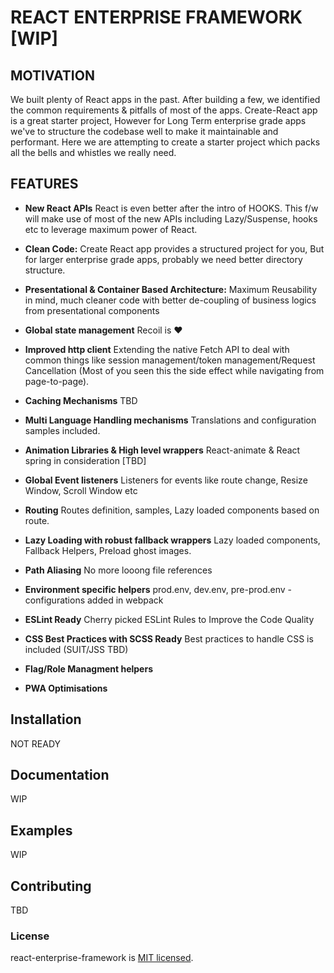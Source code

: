 # REACT ENTERPRISE FRAMEWORK [WIP]

## MOTIVATION

We built plenty of React apps in the past. After building a few, we identified the common requirements & pitfalls of most
of the apps. Create-React app is a great starter project, However for Long Term enterprise grade apps we've to structure 
the codebase well to make it maintainable and performant. Here we are attempting to create a starter project which packs
all the bells and whistles we really need.


## FEATURES

* **New React APIs** React is even better after the intro of HOOKS. This f/w will make use of most of the new APIs including Lazy/Suspense, hooks etc to leverage maximum power of React.
* **Clean Code:** Create React app provides a structured project for you, But for larger enterprise grade apps, probably we need better directory structure.
* **Presentational & Container Based Architecture:** Maximum Reusability in mind, much cleaner code with better de-coupling of business logics from presentational components
* **Global state management** Recoil is :hearts:

* **Improved http client** Extending the native Fetch API to deal with common things like session management/token management/Request Cancellation (Most of you seen this the side effect while navigating from page-to-page).
* **Caching Mechanisms** TBD
* **Multi Language Handling mechanisms** Translations and configuration samples included.
* **Animation Libraries & High level wrappers** React-animate & React spring in consideration [TBD]

* **Global Event listeners** Listeners for events like route change, Resize Window, Scroll Window etc
* **Routing** Routes definition, samples, Lazy loaded components based on route.
* **Lazy Loading with robust fallback wrappers** Lazy loaded components, Fallback Helpers, Preload ghost images.
* **Path Aliasing** No more looong file references
* **Environment specific helpers** prod.env, dev.env, pre-prod.env - configurations added in webpack

* **ESLint Ready** Cherry picked ESLint Rules to Improve the Code Quality
* **CSS Best Practices with SCSS Ready** Best practices to handle CSS is included (SUIT/JSS TBD)
* **Flag/Role Managment helpers**
* **PWA Optimisations**

## Installation

NOT READY

## Documentation
WIP

## Examples

WIP

## Contributing
TBD


### License

react-enterprise-framework is [MIT licensed](./LICENSE).
